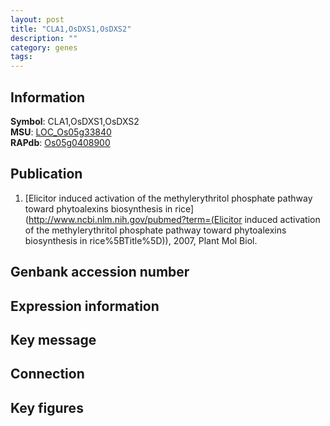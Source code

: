 ```yaml
---
layout: post
title: "CLA1,OsDXS1,OsDXS2"
description: ""
category: genes
tags: 
---
```


## Information
__Symbol__: CLA1,OsDXS1,OsDXS2  
__MSU__: [LOC_Os05g33840](http://rice.plantbiology.msu.edu/cgi-bin/ORF_infopage.cgi?orf=LOC_Os05g33840)  
__RAPdb__: [Os05g0408900](http://rapdb.dna.affrc.go.jp/viewer/gbrowse_details/irgsp1?name=Os05g0408900)  

## Publication
1. [Elicitor induced activation of the methylerythritol phosphate pathway toward phytoalexins biosynthesis in rice](http://www.ncbi.nlm.nih.gov/pubmed?term=(Elicitor induced activation of the methylerythritol phosphate pathway toward phytoalexins biosynthesis in rice%5BTitle%5D)), 2007, Plant Mol Biol.

## Genbank accession number

## Expression information

## Key message

## Connection

## Key figures


